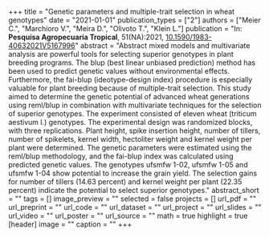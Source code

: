 +++
title = "Genetic parameters and multiple-trait selection in wheat genotypes"
date = "2021-01-01"
publication_types = ["2"]
authors = ["Meier C.", "Marchioro V.", "Meira D.", "Olivoto T.", "Klein L."]
publication = "In: **Pesquisa Agropecuaria Tropical**, 51(NA):2021, [10.1590/1983-40632021V5167996](10.1590/1983-40632021V5167996)"
abstract = "Abstract mixed models and multivariate analysis are powerful tools for selecting superior genotypes in plant breeding programs. The blup (best linear unbiased prediction) method has been used to predict genetic values without environmental effects. Furthermore, the fai-blup (ideotype-design index) procedure is especially valuable for plant breeding because of multiple-trait selection. This study aimed to determine the genetic potential of advanced wheat generations using reml/blup in combination with multivariate techniques for the selection of superior genotypes. The experiment consisted of eleven wheat (triticum aestivum l.) genotypes. The experimental design was randomized blocks, with three replications. Plant height, spike insertion height, number of tillers, number of spikelets, kernel width, hectoliter weight and kernel weight per plant were determined. The genetic parameters were estimated using the reml/blup methodology, and the fai-blup index was calculated using predicted genetic values. The genotypes ufsmfw 1-02, ufsmfw 1-05 and ufsmfw 1-04 show potential to increase the grain yield. The selection gains for number of tillers (14.63  percent) and kernel weight per plant (22.35  percent) indicate the potential to select superior genotypes."
abstract_short = ""
tags = []
image_preview = ""
selected = false
projects = []
url_pdf = ""
url_preprint = ""
url_code = ""
url_dataset = ""
url_project = ""
url_slides = ""
url_video = ""
url_poster = ""
url_source = ""
math = true
highlight = true
[header]
image = ""
caption = ""
+++
